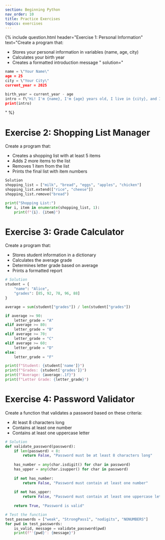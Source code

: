 ```yaml
---
section: Beginning Python
nav_order: 10
title: Practice Exercises
topics: exercises
---
```


{% include question.html header="Exercise 1: Personal Information" text="Create a program that:

- Stores your personal information in variables (name, age, city)
- Calculates your birth year
- Creates a formatted introduction message
" solution="
```python
name = \"Your Name\"
age = 25
city = \"Your City\"
current_year = 2025

birth_year = current_year - age
intro = f\"Hi! I'm {name}, I'm {age} years old, I live in {city}, and I was born in {birth_year}.\"
print(intro)
```
" %}

# Exercise 2: Shopping List Manager

Create a program that:

- Creates a shopping list with at least 5 items
- Adds 2 more items to the list
- Removes 1 item from the list
- Prints the final list with item numbers

```python
Solution
shopping_list = ["milk", "bread", "eggs", "apples", "chicken"]
shopping_list.extend(["rice", "cheese"])
shopping_list.remove("bread")

print("Shopping List:")
for i, item in enumerate(shopping_list, 1):
    print(f"{i}. {item}")
```

# Exercise 3: Grade Calculator

Create a program that:

- Stores student information in a dictionary
- Calculates the average grade
- Determines letter grade based on average
- Prints a formatted report

```python
# Solution
student = {
    "name": "Alice",
    "grades": [85, 92, 78, 96, 88]
}

average = sum(student["grades"]) / len(student["grades"])

if average >= 90:
    letter_grade = "A"
elif average >= 80:
    letter_grade = "B"
elif average >= 70:
    letter_grade = "C"
elif average >= 60:
    letter_grade = "D"
else:
    letter_grade = "F"

print(f"Student: {student['name']}")
print(f"Grades: {student['grades']}")
print(f"Average: {average:.1f}")
print(f"Letter Grade: {letter_grade}")
```

# Exercise 4: Password Validator

Create a function that validates a password based on these criteria:

- At least 8 characters long
- Contains at least one number
- Contains at least one uppercase letter

```python
# Solution
def validate_password(password):
    if len(password) < 8:
        return False, "Password must be at least 8 characters long"
    
    has_number = any(char.isdigit() for char in password)
    has_upper = any(char.isupper() for char in password)
    
    if not has_number:
        return False, "Password must contain at least one number"
    
    if not has_upper:
        return False, "Password must contain at least one uppercase letter"
    
    return True, "Password is valid"

# Test the function
test_passwords = ["weak", "StrongPass1", "nodigits", "NONUMBERS"]
for pwd in test_passwords:
    is_valid, message = validate_password(pwd)
    print(f"'{pwd}': {message}")
```
